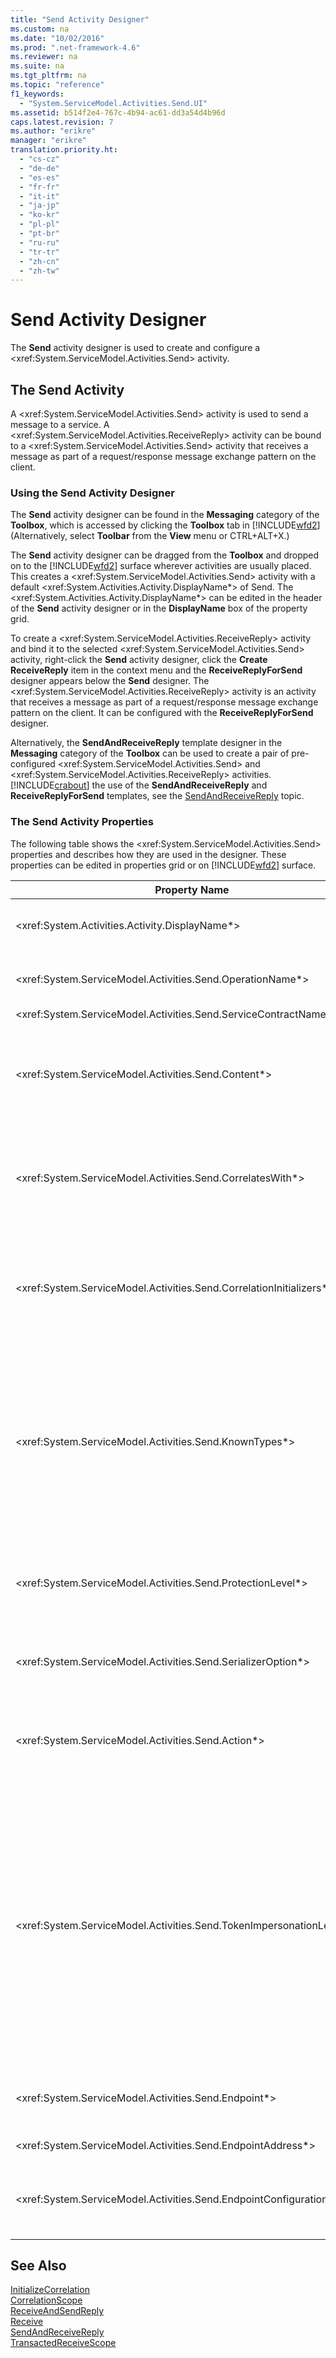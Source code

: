 ```yaml
---
title: "Send Activity Designer"
ms.custom: na
ms.date: "10/02/2016"
ms.prod: ".net-framework-4.6"
ms.reviewer: na
ms.suite: na
ms.tgt_pltfrm: na
ms.topic: "reference"
f1_keywords: 
  - "System.ServiceModel.Activities.Send.UI"
ms.assetid: b514f2e4-767c-4b94-ac61-dd3a54d4b96d
caps.latest.revision: 7
ms.author: "erikre"
manager: "erikre"
translation.priority.ht: 
  - "cs-cz"
  - "de-de"
  - "es-es"
  - "fr-fr"
  - "it-it"
  - "ja-jp"
  - "ko-kr"
  - "pl-pl"
  - "pt-br"
  - "ru-ru"
  - "tr-tr"
  - "zh-cn"
  - "zh-tw"
---
```

# Send Activity Designer
The **Send** activity designer is used to create and configure a \<xref:System.ServiceModel.Activities.Send> activity.  
  
## The Send Activity  
 A \<xref:System.ServiceModel.Activities.Send> activity is used to send a message to a service. A \<xref:System.ServiceModel.Activities.ReceiveReply> activity can be bound to a \<xref:System.ServiceModel.Activities.Send> activity that receives a message as part of a request/response message exchange pattern on the client.  
  
### Using the Send Activity Designer  
 The **Send** activity designer can be found in the **Messaging** category of the **Toolbox**, which is accessed by clicking the **Toolbox** tab in [!INCLUDE[wfd2](../workflowdesigner/includes/wfd2_md.md)] (Alternatively, select **Toolbar** from the **View** menu or CTRL+ALT+X.)  
  
 The **Send** activity designer can be dragged from the **Toolbox** and dropped on to the [!INCLUDE[wfd2](../workflowdesigner/includes/wfd2_md.md)] surface wherever activities are usually placed. This creates a \<xref:System.ServiceModel.Activities.Send> activity with a default \<xref:System.Activities.Activity.DisplayName*> of Send. The \<xref:System.Activities.Activity.DisplayName*> can be edited in the header of the **Send** activity designer or in the **DisplayName** box of the property grid.  
  
 To create a \<xref:System.ServiceModel.Activities.ReceiveReply> activity and bind it to the selected \<xref:System.ServiceModel.Activities.Send> activity, right-click the **Send** activity designer, click the **Create ReceiveReply** item in the context menu and the **ReceiveReplyForSend** designer appears below the **Send** designer. The \<xref:System.ServiceModel.Activities.ReceiveReply> activity is an activity that receives a message as part of a request/response message exchange pattern on the client. It can be configured with the **ReceiveReplyForSend** designer.  
  
 Alternatively, the **SendAndReceiveReply** template designer in the **Messaging** category of the **Toolbox** can be used to create a pair of pre-configured \<xref:System.ServiceModel.Activities.Send> and \<xref:System.ServiceModel.Activities.ReceiveReply> activities. [!INCLUDE[crabout](../codequality/includes/crabout_md.md)] the use of the **SendAndReceiveReply** and **ReceiveReplyForSend** templates, see the [SendAndReceiveReply](../workflowdesigner/sendandreceivereply-template-designer.md) topic.  
  
### The Send Activity Properties  
 The following table shows the \<xref:System.ServiceModel.Activities.Send> properties and describes how they are used in the designer. These properties can be edited in properties grid or on [!INCLUDE[wfd2](../workflowdesigner/includes/wfd2_md.md)] surface.  
  
|Property Name|Required|Usage|  
|-------------------|--------------|-----------|  
|\<xref:System.Activities.Activity.DisplayName*>|False|The friendly name of the \<xref:System.ServiceModel.Activities.Send> activity. The default is Send. Although the \<xref:System.Activities.Activity.DisplayName*> is not strictly required, it is a best practice to use one.|  
|\<xref:System.ServiceModel.Activities.Send.OperationName*>|True|The name of the service operation called by this \<xref:System.ServiceModel.Activities.Send> activity. This property is used to construct the default value for the **Action** property if the **Action** property is not explicitly set.|  
|\<xref:System.ServiceModel.Activities.Send.ServiceContractName*>|True|The name of the service contract that the service to be called implements.|  
|\<xref:System.ServiceModel.Activities.Send.Content*>|False|Specifies the message or parameter content to receive. It can be either a \<xref:System.ServiceModel.Activities.ReceiveMessageContent> activity or a \<xref:System.ServiceModel.Activities.ReceiveParametersContent> activity. Edit this property by clicking the ellipse button beside the **Content** field in property grid or clicking the **Define…** button beside the **Content** label on the **Receive** activity designer surface. Both display the **Content Definition** dialog. [!INCLUDE[crabout](../codequality/includes/crabout_md.md)] how to use this box, see the [Content Definition Dialog Box](../workflowdesigner/content-definition-dialog-box.md) topic.|  
|\<xref:System.ServiceModel.Activities.Send.CorrelatesWith*>|False|Specifies the \<xref:System.ServiceModel.Activities.CorrelationHandle> used to route the message to the appropriate workflow instance.<br /><br /> Click the ellipsis button next to the \<xref:System.ServiceModel.Activities.Send.CorrelatesWith*> property in the properties grid to open the **Expression Editor** dialog box. [!INCLUDE[crabout](../codequality/includes/crabout_md.md)] the use of this dialog box, see the [How to: Use the Expression Editor](../workflowdesigner/how-to--use-the-expression-editor.md) topic.|  
|\<xref:System.ServiceModel.Activities.Send.CorrelationInitializers*>|False|Specifies the collection of \<xref:System.ServiceModel.Activities.CorrelationInitializer> objects that initialize multiple \<xref:System.ServiceModel.Activities.CorrelationHandle> objects that configure this \<xref:System.ServiceModel.Activities.Send> activity within the workflow. Click the ellipsis button next to the \<xref:System.ServiceModel.Activities.Send.CorrelationInitializers*> property in the properties grid to open the **Add Correlation Initializers** dialog box. [!INCLUDE[crabout](../codequality/includes/crabout_md.md)] using this box, see the [Add CorrelationInitializers Dialog Box](../workflowdesigner/add-correlationinitializers-dialog-box.md) topic.|  
|\<xref:System.ServiceModel.Activities.Send.KnownTypes*>|False|A collection of known types for the service operation to be called by this \<xref:System.ServiceModel.Activities.Send> activity. This property should be used in conjunction with \<xref:System.ServiceModel.Activities.Receive.SerializerOption*> property set to \<xref:System.Runtime.Serialization.DataContractSerializer>. It is ignored if \<xref:System.Xml.Serialization.XmlSerializer> is used.<br /><br /> Click the ellipse button beside the **KnownTypes** field in property grid to display the **Type Collection Editor** dialog with which you can add relevant types.<br /><br /> Click the ellipse button beside the **KnownTypes** field in property grid to display the **Type Collection Editor** dialog box with which you can add relevant types. [!INCLUDE[crabout](../codequality/includes/crabout_md.md)] using this box, see the [Type Collection Editor Dialog Box](../workflowdesigner/type-collection-editor-dialog-box.md) topic.|  
|\<xref:System.ServiceModel.Activities.Send.ProtectionLevel*>|True|Specifies the \<xref:System.Net.Security.ProtectionLevel> for the message.<br /><br /> 1.  \<xref:System.Net.Security.ProtectionLevel> means authentication only.<br />2.  \<xref:System.Net.Security.ProtectionLevel> means sign data to help ensure the integrity of transmitted data.<br />3.  \<xref:System.Net.Security.ProtectionLevel> means encrypt and sign data to help ensure the confidentiality and integrity of transmitted data.|  
|\<xref:System.ServiceModel.Activities.Send.SerializerOption*>|True|The serializer to use for the service operation to be called by the \<xref:System.ServiceModel.Activities.Send> activity. The default value is \<xref:System.Runtime.Serialization.DataContractSerializer>, which serializes and deserializes an instance of a type into an XML stream or document using a supplied data contract.|  
|\<xref:System.ServiceModel.Activities.Send.Action*>|False|Specifies the action header of the message. If it is not explicitly set, its value defaults to: https://tempuri.org/{service contract namespace}/{service contract name}/{operation name}. If specified on a \<xref:System.ServiceModel.Activities.Send> activity, the \<xref:System.ServiceModel.Activities.Receive> activity that receives the message must have the same value for the message to be delivered correctly.|  
|\<xref:System.ServiceModel.Activities.Send.TokenImpersonationLevel*>||The \<xref:System.Security.Principal.TokenImpersonationLevel> allowed for the receiver of the message. It defines security impersonation levels which govern the degree to which a server process can act on behalf of a client process.\<xref:System.Security.Principal.TokenImpersonationLevel> indicates that an impersonation level is not assigned. \<xref:System.Security.Principal.TokenImpersonationLevel> indicates that the server process cannot obtain identification information about the client and it cannot impersonate the client. \<xref:System.Security.Principal.TokenImpersonationLevel> indicates that the server process can obtain information about the client, such as security identifiers and privileges, but that it cannot impersonate the client. This is useful for servers that export their own objects, for example, database products that export tables and views. Using the retrieved client-security information, the server can make access-validation decisions without being able to use other services that are using the client's security context. \<xref:System.Security.Principal.TokenImpersonationLevel> indicates that the server process can impersonate the client's security context on its local system. The server cannot impersonate the client on remote systems. \<xref:System.Security.Principal.TokenImpersonationLevel> indicates that the server process can impersonate the client's security context on remote systems.|  
|\<xref:System.ServiceModel.Activities.Send.Endpoint*>||The \<xref:System.ServiceModel.Endpoint> that the \<xref:System.ServiceModel.Activities.Send> activity sends the message to. If this property is set the \<xref:System.ServiceModel.Activities.Send.EndpointConfigurationName*> property should be **null**.|  
|\<xref:System.ServiceModel.Activities.Send.EndpointAddress*>||The \<xref:System.ServiceModel.EndpointAddress> to which the message is sent.|  
|\<xref:System.ServiceModel.Activities.Send.EndpointConfigurationName*>||The name of the endpoint configuration. This property is set when you are configuring an endpoint in a configuration file. This property should be set to the name given in the **\<endpoint>** element in your configuration file. If this property is set, the \<xref:System.ServiceModel.Activities.Send.Endpoint*> property should be **null**.|  
  
## See Also  
 [InitializeCorrelation](../workflowdesigner/initializecorrelation-activity-designer.md)   
 [CorrelationScope](../workflowdesigner/correlationscope-activity-designer.md)   
 [ReceiveAndSendReply](../workflowdesigner/receiveandsendreply-template-designer.md)   
 [Receive](../workflowdesigner/receive-activity-designer.md)   
 [SendAndReceiveReply](../workflowdesigner/sendandreceivereply-template-designer.md)   
 [TransactedReceiveScope](../workflowdesigner/transactedreceivescope-activity-designer.md)